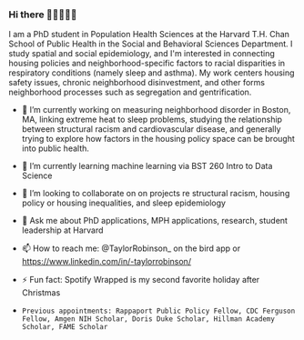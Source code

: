 ### Hi there 💃🏽💁🏽‍♀️

I am a PhD student in Population Health Sciences at the Harvard T.H. Chan School of Public Health in the Social and Behavioral Sciences Department. I study spatial and social epidemiology, and I'm interested in connecting housing policies and neighborhood-specific factors to racial disparities in respiratory conditions (namely sleep and asthma). My work centers housing safety issues, chronic neighborhood disinvestment, and other forms neighborhood processes such as segregation and gentrification. 

- 🔭 I’m currently working on measuring neighborhood disorder in Boston, MA, linking extreme heat to sleep problems, studying the relationship between structural racism and cardiovascular disease, and generally trying to explore how factors in the housing policy space can be brought into public health. 


- 🌱 I’m currently learning machine learning via BST 260 Intro to Data Science 

- 👯 I’m looking to collaborate on on projects re structural racism, housing policy or housing inequalities, and sleep epidemiology 

- 💬 Ask me about PhD applications, MPH applications, research, student leadership at Harvard 
- 📫 How to reach me: @TaylorRobinson_ on the bird app or https://www.linkedin.com/in/-taylorrobinson/ 
- ⚡ Fun fact: Spotify Wrapped is my second favorite holiday after Christmas 
-     Previous appointments: Rappaport Public Policy Fellow, CDC Ferguson Fellow, Amgen NIH Scholar, Doris Duke Scholar, Hillman Academy Scholar, FAME Scholar 

